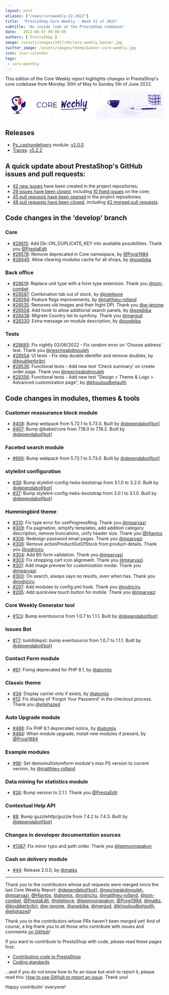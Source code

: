 ```yaml
---
layout: post
aliases: ["/news/coreweekly-22-2022"]
title:  "PrestaShop Core Weekly - Week 22 of 2022"
subtitle: "An inside look at the PrestaShop codebase"
date:   2022-06-07 09:00:00
authors: [ PrestaShop ]
image: /assets/images/2017/04/core_weekly_banner.jpg
twitter_image: /assets/images/theme/banner-core-weekly.jpg
icon: icon-calendar
tags:
 - core-monthly
---
```


This edition of the Core Weekly report highlights changes in PrestaShop's core codebase from Monday 30th of May to Sunday 5th of June 2022.

![Core Weekly banner](/assets/images/2018/12/banner-core-weekly.jpg)


## Releases

* [Ps_cashondelivery](https://github.com/PrestaShop/ps_cashondelivery) module: [v2.0.0](https://github.com/PrestaShop/ps_cashondelivery/releases/tag/v2.0.0)
* [Traces](https://github.com/PrestaShop/traces): [v5.2.2](https://github.com/PrestaShop/traces/releases/tag/v5.2.2)


## A quick update about PrestaShop's GitHub issues and pull requests:

- [42 new issues](https://github.com/search?q=org%3APrestaShop+is%3Apublic++-repo%3Aprestashop%2Fprestashop.github.io++is%3Aissue+created%3A2022-05-30..2022-06-05) have been created in the project repositories;
- [29 issues have been closed](https://github.com/search?q=org%3APrestaShop+is%3Apublic++-repo%3Aprestashop%2Fprestashop.github.io++is%3Aissue+closed%3A2022-05-30..2022-06-05), including [10 fixed issues](https://github.com/search?q=org%3APrestaShop+is%3Apublic++-repo%3Aprestashop%2Fprestashop.github.io++is%3Aissue+label%3Afixed+closed%3A2022-05-30..2022-06-05) on the core;
- [45 pull requests have been opened](https://github.com/search?q=org%3APrestaShop+is%3Apublic++-repo%3Aprestashop%2Fprestashop.github.io++is%3Apr+created%3A2022-05-30..2022-06-05) in the project repositories;
- [48 pull requests have been closed](https://github.com/search?q=org%3APrestaShop+is%3Apublic++-repo%3Aprestashop%2Fprestashop.github.io++is%3Apr+closed%3A2022-05-30..2022-06-05), including [42 merged pull requests](https://github.com/search?q=org%3APrestaShop+is%3Apublic++-repo%3Aprestashop%2Fprestashop.github.io++is%3Apr+merged%3A2022-05-30..2022-06-05).


## Code changes in the 'develop' branch


### Core
* [#28615](https://github.com/PrestaShop/PrestaShop/pull/28615): Add Db::ON_DUPLICATE_KEY into available possibilities. Thank you [@PrestaEdit](https://github.com/PrestaEdit)
* [#28578](https://github.com/PrestaShop/PrestaShop/pull/28578): Remove deprecated in Core namespace, by [@Progi1984](https://github.com/Progi1984)
* [#28445](https://github.com/PrestaShop/PrestaShop/pull/28445): Allow clearing modules cache for all shops, by [@sowbiba](https://github.com/sowbiba)


### Back office
* [#28619](https://github.com/PrestaShop/PrestaShop/pull/28619): Replace unit type with a form type extension. Thank you [@tom-combet](https://github.com/tom-combet)
* [#28597](https://github.com/PrestaShop/PrestaShop/pull/28597): Combination tab out of stock, by [@jolelievre](https://github.com/jolelievre)
* [#28594](https://github.com/PrestaShop/PrestaShop/pull/28594): Feature flags improvements, by [@matthieu-rolland](https://github.com/matthieu-rolland)
* [#28535](https://github.com/PrestaShop/PrestaShop/pull/28535): Removes old images and their hight DPI. Thank you [@w-jerome](https://github.com/w-jerome)
* [#28504](https://github.com/PrestaShop/PrestaShop/pull/28504): Add hook to allow additional search panels, by [@sowbiba](https://github.com/sowbiba)
* [#28438](https://github.com/PrestaShop/PrestaShop/pull/28438): Migrate Country list to symfony. Thank you [@margud](https://github.com/margud)
* [#28330](https://github.com/PrestaShop/PrestaShop/pull/28330): Extra message on module description, by [@sowbiba](https://github.com/sowbiba)


### Tests
* [#28665](https://github.com/PrestaShop/PrestaShop/pull/28665): Fix nightly 02/06/2022 - Fix random error on 'Choose address' test. Thank you [@nesrineabdmouleh](https://github.com/nesrineabdmouleh)
* [#28554](https://github.com/PrestaShop/PrestaShop/pull/28554): UI tests - Fix step double identifer and remove doubles, by [@boubkerbribri](https://github.com/boubkerbribri)
* [#28536](https://github.com/PrestaShop/PrestaShop/pull/28536): Functional tests - Add new test 'Check summary' on create order page. Thank you [@nesrineabdmouleh](https://github.com/nesrineabdmouleh)
* [#28356](https://github.com/PrestaShop/PrestaShop/pull/28356): Functional tests - Add new test "Design > Theme & Logo > Advanced customization page", by [@khouloudbelguith](https://github.com/khouloudbelguith)


## Code changes in modules, themes & tools


### Customer reassurance block module
* [#408](https://github.com/PrestaShop/blockreassurance/pull/408): Bump webpack from 5.72.1 to 5.73.0. Built by [@dependabot[bot]](https://github.com/apps/dependabot)
* [#407](https://github.com/PrestaShop/blockreassurance/pull/407): Bump @babel/core from 7.18.0 to 7.18.2. Built by [@dependabot[bot]](https://github.com/apps/dependabot)


### Faceted search module
* [#666](https://github.com/PrestaShop/ps_facetedsearch/pull/666): Bump webpack from 5.72.1 to 5.73.0. Built by [@dependabot[bot]](https://github.com/apps/dependabot)


### stylelint configuration
* [#39](https://github.com/PrestaShop/stylelint-config/pull/39): Bump stylelint-config-twbs-bootstrap from 3.1.0 to 3.2.0. Built by [@dependabot[bot]](https://github.com/apps/dependabot)
* [#37](https://github.com/PrestaShop/stylelint-config/pull/37): Bump stylelint-config-twbs-bootstrap from 3.0.1 to 3.1.0. Built by [@dependabot[bot]](https://github.com/apps/dependabot)


### Hummingbird theme
* [#310](https://github.com/PrestaShop/hummingbird/pull/310): Fix type error for useProgressRing. Thank you [@mparvazi](https://github.com/mparvazi)
* [#309](https://github.com/PrestaShop/hummingbird/pull/309): Fix pagination, simplify templates, add addition category description, remove truncations, unify header size. Thank you [@Hlavtox](https://github.com/Hlavtox)
* [#308](https://github.com/PrestaShop/hummingbird/pull/308): Redesign password email pages. Thank you [@mparvazi](https://github.com/mparvazi)
* [#306](https://github.com/PrestaShop/hummingbird/pull/306): Remove actionProductOutOfStock from product-details. Thank you [@rodriciru](https://github.com/rodriciru)
* [#304](https://github.com/PrestaShop/hummingbird/pull/304): Add BS form validation. Thank you [@mparvazi](https://github.com/mparvazi)
* [#303](https://github.com/PrestaShop/hummingbird/pull/303): Fix shopping cart icon alignment. Thank you [@mparvazi](https://github.com/mparvazi)
* [#301](https://github.com/PrestaShop/hummingbird/pull/301): Add image preview for customization modal. Thank you [@mparvazi](https://github.com/mparvazi)
* [#300](https://github.com/PrestaShop/hummingbird/pull/300): On search, always says no results, even when has. Thank you [@rodriciru](https://github.com/rodriciru)
* [#297](https://github.com/PrestaShop/hummingbird/pull/297): Add modules to config.yml hook. Thank you [@rodriciru](https://github.com/rodriciru)
* [#295](https://github.com/PrestaShop/hummingbird/pull/295): Add quickview touch button for mobile. Thank you [@mparvazi](https://github.com/mparvazi)


### Core Weekly Generator tool
* [#123](https://github.com/PrestaShop/core-weekly-generator/pull/123): Bump eventsource from 1.0.7 to 1.1.1. Built by [@dependabot[bot]](https://github.com/apps/dependabot)


### Issues Bot
* [#77](https://github.com/PrestaShop/issuebot/pull/77): build(deps): bump eventsource from 1.0.7 to 1.1.1. Built by [@dependabot[bot]](https://github.com/apps/dependabot)


### Contact Form module
* [#61](https://github.com/PrestaShop/contactform/pull/61): Fixing deprecated for PHP 8.1, by [@atomiix](https://github.com/atomiix)


### Classic theme
* [#34](https://github.com/PrestaShop/classic-theme/pull/34): Display carrier only if exists, by [@atomiix](https://github.com/atomiix)
* [#13](https://github.com/PrestaShop/classic-theme/pull/13): Fix display of 'Forgot Your Password' in the checkout process. Thank you [@eliphazed](https://github.com/eliphazed)


### Auto Upgrade module
* [#488](https://github.com/PrestaShop/autoupgrade/pull/488): Fix PHP 8.1 deprecated notice, by [@atomiix](https://github.com/atomiix)
* [#484](https://github.com/PrestaShop/autoupgrade/pull/484): When module upgrade, install new modules if present, by [@Progi1984](https://github.com/Progi1984)


### Example modules
* [#96](https://github.com/PrestaShop/example-modules/pull/96): Set demomultistoreform module's max PS version to current version, by [@matthieu-rolland](https://github.com/matthieu-rolland)


### Data mining for statistics module
* [#26](https://github.com/PrestaShop/statsdata/pull/26): Bump version to 2.1.1. Thank you [@PrestaEdit](https://github.com/PrestaEdit)


### Contextual Help API
* [#8](https://github.com/PrestaShop/contextual-help-api/pull/8): Bump guzzlehttp/guzzle from 7.4.2 to 7.4.3. Built by [@dependabot[bot]](https://github.com/apps/dependabot)


### Changes in developer documentation sources
* [#1387](https://github.com/PrestaShop/docs/pull/1387): Fix minor typo and path order. Thank you [@leemyongpakvn](https://github.com/leemyongpakvn)


### Cash on delivery module
* [#44](https://github.com/PrestaShop/ps_cashondelivery/pull/44): Release 2.0.0, by [@matks](https://github.com/matks)


<hr />

Thank you to the contributors whose pull requests were merged since the last Core Weekly Report: [@dependabot[bot]](https://github.com/apps/dependabot), [@nesrineabdmouleh](https://github.com/nesrineabdmouleh), [@mparvazi](https://github.com/mparvazi), [@Hlavtox](https://github.com/Hlavtox), [@atomiix](https://github.com/atomiix), [@rodriciru](https://github.com/rodriciru), [@matthieu-rolland](https://github.com/matthieu-rolland), [@tom-combet](https://github.com/tom-combet), [@PrestaEdit](https://github.com/PrestaEdit), [@jolelievre](https://github.com/jolelievre), [@leemyongpakvn](https://github.com/leemyongpakvn), [@Progi1984](https://github.com/Progi1984), [@matks](https://github.com/matks), [@boubkerbribri](https://github.com/boubkerbribri), [@w-jerome](https://github.com/w-jerome), [@sowbiba](https://github.com/sowbiba), [@margud](https://github.com/margud), [@khouloudbelguith](https://github.com/khouloudbelguith), [@eliphazed](https://github.com/eliphazed)!

Thank you to the contributors whose PRs haven't been merged yet! And of course, a big thank you to all those who contribute with issues and comments [on GitHub](https://github.com/PrestaShop/PrestaShop)!

If you want to contribute to PrestaShop with code, please read these pages first:

 * [Contributing code to PrestaShop](https://devdocs.prestashop.com/8/contribute/contribution-guidelines/)
 * [Coding standards](https://devdocs.prestashop.com/8/development/coding-standards/)

...and if you do not know how to fix an issue but wish to report it, please read this: [How to use GitHub to report an issue](https://devdocs.prestashop.com/8/contribute/contribute-reporting-issues/). Thank you!

Happy contributin' everyone!

